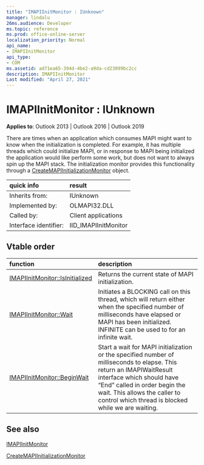 ```yaml
---
title: "IMAPIInitMonitor : IUnknown"  
manager: lindalu
26ms.audience: Developer
ms.topic: reference
ms.prod: office-online-server
localization_priority: Normal
api_name:
- IMAPIInitMonitor
api_type:
- COM
ms.assetid: ad71ea65-394d-4be2-a9da-cd23099bc2cc
description: IMAPIInitMonitor
Last modified: "April 27, 2021"
---
```


# IMAPIInitMonitor : IUnknown

**Applies to**: Outlook 2013 | Outlook 2016 | Outlook 2019

There are times when an application which consumes MAPI might want to know when the initialization is completed. For example, it has multiple threads which could initialize MAPI, or in response to MAPI being initialized the application would like perform some work, but does not want to always spin up the MAPI stack. The initialization monitor provides this functionality through a [CreateMAPIInitializationMonitor](createmapiinitializationmonitor.md) object.

| quick info | result |
|:-----|:-----|
|Inherits from:  <br/> |IUnknown  <br/> |
|Implemented by:  <br/> | OLMAPI32.DLL <br/> |
|Called by:  <br/> |Client applications  <br/> |
|Interface identifier:  <br/> |IID_IMAPIInitMonitor  <br/> |

## Vtable order

| function | description |
|:-----|:-----|
|[IMAPIInitMonitor::IsInitialized](imapiinitmonitor-isinitialized.md) <br/> |Returns the current state of MAPI initialization.  <br/> |
|[IMAPIInitMonitor::Wait](imapiinitmonitor-wait.md) <br/> |Initiates a BLOCKING call on this thread, which will return either when the specified number of milliseconds have elapsed or MAPI has been initialized.  INFINITE can be used to for an infinite wait.  <br/> |
|[IMAPIInitMonitor::BeginWait](imapiinitmonitor-beginwait.md) <br/> |Start a wait for MAPI initialization or the specified number of milliseconds to elapse. This return an IMAPIWaitResult interface which should have “End” called in order begin the wait.  This allows the caller to control which thread is blocked while we are waiting. <br/> |

## See also

[IMAPIInitMonitor](imapiinitmonitoriunknown.md)

[CreateMAPIInitializationMonitor](createmapiinitializationmonitor.md)
